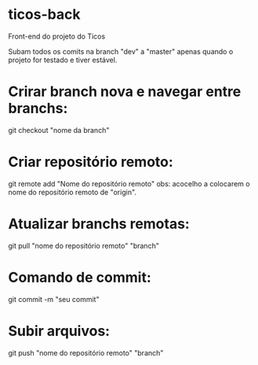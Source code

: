 # ticos-back
Front-end do projeto do Ticos

Subam todos os comits na branch "dev" a "master" apenas quando o projeto for testado e tiver estável.

# Crirar branch nova e navegar entre branchs:
git checkout "nome da branch"

# Criar repositório remoto:
git remote add "Nome do repositório remoto" 
obs: acocelho a colocarem o nome do repositório remoto de "origin".

# Atualizar branchs remotas:
git pull "nome do repositório remoto" "branch"

# Comando de commit:
git commit -m "seu commit"

# Subir arquivos:
git push "nome do repositório remoto" "branch"
